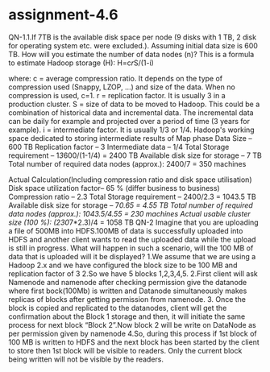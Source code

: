 # assignment-4.6
QN-1.1.If 7TB is the available disk space per node (9 disks with 1 TB, 2 disk for operating system etc.
were excluded.). Assuming initial data size is 600 TB. How will you estimate the number of data
nodes (n)?
 This is a formula to estimate Hadoop storage (H):
H=c*r*S/(1-i) 

where: 
c = average compression ratio. It depends on the type of compression used (Snappy, LZOP, ...) and size of the data. When no compression is used, c=1. 
r = replication factor. It is usually 3 in a production cluster. 
S = size of data to be moved to Hadoop. This could be a combination of historical data and incremental data. The incremental data can be daily for example and projected over a period of time (3 years for example). 
i = intermediate factor. It is usually 1/3 or 1/4. Hadoop's working space dedicated to storing intermediate results of Map phase
Data Size – 600 TB
Replication factor – 3
Intermediate data – 1/4
Total Storage requirement – 1*3*600/(1-1/4) = 2400 TB
Available disk size for storage – 7 TB
Total number of required data nodes (approx.): 2400/7 = 350 machines


Actual Calculation(Including compression ratio and disk space utilisation)
Disk space utilization factor– 65 % (differ business to business)
Compression ratio – 2.3
Total Storage requirement – 2400/2.3 = 1043.5 TB
Available disk size for storage – 7*0.65 = 4.55 TB
Total number of required data nodes (approx.): 1043.5/4.55 = 230 machines
Actual usable cluster size (100 %): (230*7*2.3)/4 = 1058 TB
QN-2 Imagine that you are uploading a file of 500MB into HDFS.100MB of data is successfully
uploaded into HDFS and another client wants to read the uploaded data while the upload is still in
progress. What will happen in such a scenario, will the 100 MB of data that is uploaded will it be
displayed?
1.We assume that we are using a Hadoop 2.x and we have configured the block size to be 100 MB and replication factor of 3
2.So we have 5 blocks 1,2,3,4,5.
2.First client will ask Namenode and namenode after checking permission give the datanode where first bock(100Mb) is written and Datanode simultaneously makes replicas of blocks after getting permission from namenode.
3. Once the block is copied and replicated to the datanodes, client will get the confirmation about the Block 1 storage and then, it will initiate the same process for next block “Block 2”.Now block 2 will be write on DataNode as per  permission given by namenode
4.So, during this process if 1st block of 100 MB is written to HDFS and the next block has been started by the client to store then 1st block will be visible to readers. Only the current block being written will not be visible by the readers.
